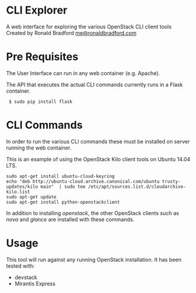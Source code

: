 # CLI Explorer

A web interface for exploring the various OpenStack CLI client tools
Created by Ronald Bradford <me@ronaldbradford.com>

# Pre Requisites

The User Interface can run in any web container (e.g. Apache).

The API that executes the actual CLI commands currently runs in a Flask container.

```
 $ sudo pip install flask
```

# CLI Commands

In order to run the various CLI commands these must be installed on server running the web container.

This is an example of using the OpenStack Kilo client tools on Ubuntu 14.04 LTS.

```
sudo apt-get install ubuntu-cloud-keyring
echo "deb http://ubuntu-cloud.archive.canonical.com/ubuntu trusty-updates/kilo main"  | sudo tee /etc/apt/sources.list.d/cloudarchive-kilo.list
sudo apt-get update 
sudo apt-get install python-openstackclient
```

In addition to installing *openstack*, the other OpenStack clients such as *nova* and *glance* are installed with these commands.

# Usage

This tool will run against any running OpenStack installation. It has been tested with:

* devstack
* Mirantis Express

